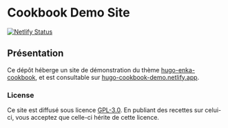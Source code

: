 # Cookbook Demo Site

[![Netlify Status](https://api.netlify.com/api/v1/badges/2a26f93c-9e5e-4962-8b91-6fe6a7f778ec/deploy-status)](https://app.netlify.com/sites/hugo-cookbook-demo/deploys)

## Présentation

Ce dépôt héberge un site de démonstration du thème [hugo-enka-cookbook](https://github.com/encas-parka/hugo-enka-cookbook), et est consultable sur  [hugo-cookbook-demo.netlify.app](https://hugo-cookbook-demo.netlify.app). 

### License

Ce site est diffusé sous licence [GPL-3.0](https://opensource.org/license/gpl-3-0/). En publiant des recettes sur celui-ci, vous acceptez que celle-ci hérite de cette licence. 
